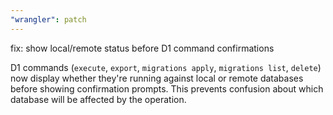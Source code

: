 ```yaml
---
"wrangler": patch
---
```


fix: show local/remote status before D1 command confirmations

D1 commands (`execute`, `export`, `migrations apply`, `migrations list`, `delete`) now display whether they're running against local or remote databases before showing confirmation prompts. This prevents confusion about which database will be affected by the operation.
